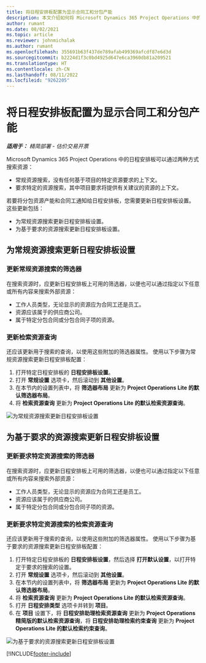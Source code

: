```yaml
---
title: 将日程安排板配置为显示合同工和分包产能
description: 本文介绍如何将 Microsoft Dynamics 365 Project Operations 中的日程安排板配置为在为项目资源要求配备人员时显示分包资源产能。
author: rumant
ms.date: 08/02/2021
ms.topic: article
ms.reviewer: johnmichalak
ms.author: rumant
ms.openlocfilehash: 355691b63f437de789afab499369afcdf87e6d3d
ms.sourcegitcommit: b2224d1f3c0bd4925d647e6ca3960db81a209521
ms.translationtype: HT
ms.contentlocale: zh-CN
ms.lasthandoff: 08/11/2022
ms.locfileid: "9262205"
---
```

# <a name="configure-schedule-board-to-show-contract-workers-and-subcontracted-capacity"></a>将日程安排板配置为显示合同工和分包产能 

_**适用于：** 精简部署 - 估价交易开票_

Microsoft Dynamics 365 Project Operations 中的日程安排板可以通过两种方式搜索资源：

- 常规资源搜索，没有任何基于项目的特定资源要求的上下文。
- 要求特定的资源搜索，其中项目要求将提供有关建议的资源的上下文。

若要将分包资源产能和合同工通知给日程安排板，您需要更新日程安排板设置。 这些更新包括： 
- 为常规资源搜索更新日程安排板设置。
- 为基于要求的资源搜索更新日程安排板设置。

## <a name="update-schedule-board-settings-for-general-resource-search"></a>为常规资源搜索更新日程安排板设置
### <a name="update-filters-for-general-resource-search"></a>更新常规资源搜索的筛选器
在搜索资源时，应更新日程安排板上可用的筛选器，以便也可以通过指定以下任意或所有内容来搜索外部资源：
  - 工作人员类型，无论显示的资源应为合同工还是员工。
  - 资源应该属于的供应商公司。
  - 属于特定分包合同或分包合同子项的资源。
    
### <a name="update-retrieve-resource-query"></a>更新检索资源查询
还应该更新用于搜索的查询，以使用这些附加的筛选器属性。 使用以下步骤为常规资源搜索更新日程安排板配置：  
1. 打开特定日程安排板的 **日程安排板设置**。
2. 打开 **常规设置** 选项卡，然后滚动到 **其他设置**。
3. 在本节内的设置列表中，将 **筛选器布局** 更新为 **Project Operations Lite 的默认筛选器布局**。
4. 将 **检索资源查询** 更新为 **Project Operations Lite 的默认检索资源查询**。

![为常规资源搜索更新日程安排板设置](../media/BoardSettings.png)  

## <a name="update-schedule-board-settings-for-requirementbased-resource-search"></a>为基于要求的资源搜索更新日程安排板设置
### <a name="update-filters-for-requirement-specific-resource-search"></a>更新要求特定资源搜索的筛选器 
在搜索资源时，应更新日程安排板上可用的筛选器，以便也可以通过指定以下任意或所有内容来搜索外部资源：
 - 工作人员类型，无论显示的资源应为合同工还是员工。
 - 资源应该属于的供应商公司。
 - 属于特定分包合同或分包合同子项的资源。

### <a name="update-retrieve-resource-query-for-requirement-specific-resource-search"></a>更新要求特定资源搜索的检索资源查询 
还应该更新用于搜索的查询，以使用这些附加的筛选器属性。 使用以下步骤为基于要求的资源搜索更新日程安排板配置：

1. 打开特定日程安排板的 **日程安排板设置**，然后选择 **打开默认设置**，以打开特定于要求的搜索的设置。
2. 打开 **常规设置** 选项卡，然后滚动到 **其他设置**。
3. 在本节内的设置列表中，将 **筛选器布局** 更新为 **Project Operations Lite 的默认筛选器布局**。
4. 将 **检索资源查询** 更新为 **Project Operations Lite 的默认检索资源查询**。
5. 打开 **日程安排类型** 选项卡并转到 **项目**。
6. 在 **项目** 设置下，将 **日程安排助理检索资源查询** 更新为 **Project Operations 精简版的默认检索资源查询**，将 **日程安排助理检索约束查询** 更新为 **Project Operations Lite 的默认检索约束查询**。

![为基于要求的资源搜索更新日程安排板设置](../media/SASettings.png)  

[!INCLUDE[footer-include](../../includes/footer-banner.md)]
